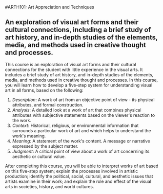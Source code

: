 #ARTH101: Art Appreciation and Techniques

An exploration of visual art forms and their cultural connections, including a brief study of art history, and in-depth studies of the elements, media, and methods used in creative thought and processes.
---

This course is an exploration of visual art forms and their cultural
connections for the student with little experience in the visual arts.
It includes a brief study of art history, and in-depth studies of the
elements, media, and methods used in creative thought and processes. In
this course, you will learn how to develop a five-step system for
understanding visual art in all forms, based on the following:

1.  *Description*: A work of art from an objective point of view - its
    physical attributes, and formal construction.
2.  *Analysis*: A detailed look at a work of art that combines physical
    attributes with subjective statements based on the viewer's reaction
    to the work.
3.  *Context*: Historical, religious, or environmental information that
    surrounds a particular work of art and which helps to understand the
    work's meaning.
4.  *Meaning*: A statement of the work's content. A message or narrative
    expressed by the subject matter.
5.  *Judgment*: A critical point of view about a work of art concerning
    its aesthetic or cultural value.

After completing this course, you will be able to interpret works of art
based on this five-step system; explain the processes involved in
artistic production; identify the political, social, cultural, and
aesthetic issues that artists examine in their work; and explain the
role and effect of the visual arts in societies, history, and world
cultures.
